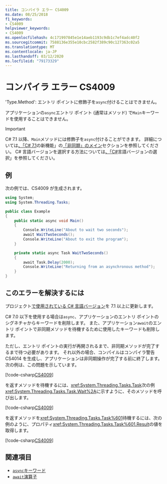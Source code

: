 ```yaml
---
title: コンパイラ エラー CS4009
ms.date: 08/25/2018
f1_keywords:
- CS4009
helpviewer_keywords:
- CS4009
ms.openlocfilehash: 4c171997845e1e14aeb1193c9db1c7ef4adc40f2
ms.sourcegitcommit: 7588136e355e10cbc2582f389c90c127363c02a5
ms.translationtype: MT
ms.contentlocale: ja-JP
ms.lasthandoff: 03/12/2020
ms.locfileid: "79173329"
---
```

# <a name="compiler-error-cs4009"></a>コンパイラ エラー CS4009

'Type.Method': エントリ ポイントに修飾子を`async`付けることはできません。

アプリケーションの`async`エントリ ポイント (通常はメソッド) で`Main`キーワードを使用することはできません。

> [!IMPORTANT]
> C# 7.1 以降、`Main`メソッドには修飾子を`async`付けることができます。 詳細については[、「C# 7.1](../whats-new/csharp-7-1.md)の新機能」の[「非同期」のメイン](../whats-new/csharp-7-1.md#async-main)セクションを参照してください。 C# 言語バージョンを選択する方法については[、「C#](../language-reference/configure-language-version.md)言語バージョンの選択」を参照してください。

## <a name="example"></a>例

次の例では、CS4009 が生成されます。

```csharp
using System;
using System.Threading.Tasks;

public class Example
{
    public static async void Main()
    {
        Console.WriteLine("About to wait two seconds");
        await WaitTwoSeconds();
        Console.WriteLine("About to exit the program");
    }

    private static async Task WaitTwoSeconds()
    {
        await Task.Delay(2000);
        Console.WriteLine("Returning from an asynchronous method");
    }
}
```

## <a name="to-correct-this-error"></a>このエラーを解決するには

プロジェクト[で使用されている C# 言語バージョン](../language-reference/configure-language-version.md)を 7.1 以上に更新します。

C# 7.0 以下を使用する場合は`async`、アプリケーションのエントリ ポイントのシグネチャからキーワードを削除します。 また、アプリケーション`await`のエントリ ポイントで非同期メソッドを待機するために使用したキーワードも削除します。

ただし、エントリ ポイントの実行が再開されるまで、非同期メソッドが完了するまで待つ必要があります。 それ以外の場合、コンパイルはコンパイラ警告 CS4014 を生成し、アプリケーションは非同期操作が完了する前に終了します。 次の例は、この問題を示しています。

[!code-csharp[CS4009](~/samples/snippets/csharp/misc/cs4009-1.cs)]

を返すメソッドを待機するには、<xref:System.Threading.Tasks.Task>次の例<xref:System.Threading.Tasks.Task.Wait%2A>に示すように、そのメソッドを呼び出します。

[!code-csharp[CS4009](~/samples/snippets/csharp/misc/cs4009-2.cs)]

を返すメソッドを<xref:System.Threading.Tasks.Task%601>待機するには、次の例のように、プロパティ<xref:System.Threading.Tasks.Task%601.Result>の値を取得します。

[!code-csharp[CS4009](~/samples/snippets/csharp/misc/cs4009-3.cs)]

## <a name="see-also"></a>関連項目

- [`async`キーワード](../language-reference/keywords/async.md)
- [`await`演算子](../language-reference/operators/await.md)
